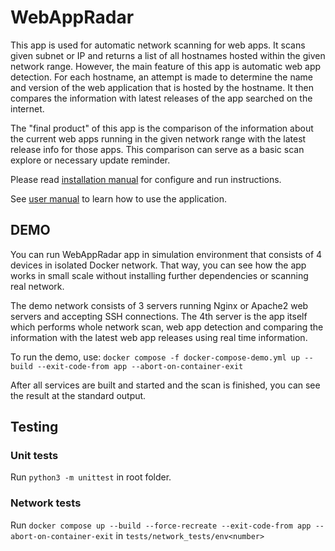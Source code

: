 # WebAppRadar
This app is used for automatic network scanning for web apps. 
It scans given subnet or IP and returns a list of all hostnames hosted within the given network range.
However, the main feature of this app is automatic web app detection. 
For each hostname, an attempt is made to determine the name and version of the web application that is hosted by the hostname.
It then compares the information with latest releases of the app searched on the internet. 

The "final product" of this app is the comparison of the information about the current web apps running in the given network range with the latest release info for those apps.
This comparison can serve as a basic scan explore or necessary update reminder.

Please read [installation manual](INSTALL_MANUAL.md) for configure and run instructions.

See [user manual](USER_MANUAL.md) to learn how to use the application.
## DEMO
You can run WebAppRadar app in simulation environment that consists of 4 devices in isolated Docker network.
That way, you can see how the app works in small scale without installing further dependencies or scanning real network.

The demo network consists of 3 servers running Nginx or Apache2 web servers and accepting SSH connections. 
The 4th server is the app itself which performs whole network scan, web app detection and comparing the information 
with the latest web app releases using real time information.

To run the demo, use: `docker compose -f docker-compose-demo.yml up --build --exit-code-from app --abort-on-container-exit`

After all services are built and started and the scan is finished, you can see the result at the standard output.

## Testing
### Unit tests
Run `python3 -m unittest` in root folder.
### Network tests
Run `docker compose up --build --force-recreate --exit-code-from app --abort-on-container-exit` in `tests/network_tests/env<number>`